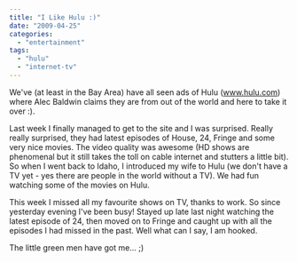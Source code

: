 ```yaml
---
title: "I Like Hulu :)"
date: "2009-04-25"
categories: 
  - "entertainment"
tags: 
  - "hulu"
  - "internet-tv"
---
```


We've (at least in the Bay Area) have all seen ads of Hulu (www.hulu.com) where Alec Baldwin claims they are from out of the world and here to take it over :).

Last week I finally managed to get to the site and I was surprised. Really really surprised, they had latest episodes of House, 24, Fringe and some very nice movies. The video quality was awesome (HD shows are phenomenal but it still takes the toll on cable internet and stutters a little bit). So when I went back to Idaho, I introduced my wife to Hulu (we don't have a TV yet - yes there are people in the world without a TV). We had fun watching some of the movies on Hulu.

This week I missed all my favourite shows on TV, thanks to work. So since yesterday evening I've been busy! Stayed up late last night watching the latest episode of 24, then moved on to Fringe and caught up with all the episodes I had missed in the past. Well what can I say, I am hooked.

The little green men have got me... ;)
